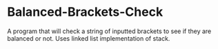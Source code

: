 # Balanced-Brackets-Check
A program that will check a string of inputted brackets to see if they are balanced or not. Uses linked list implementation of stack.
